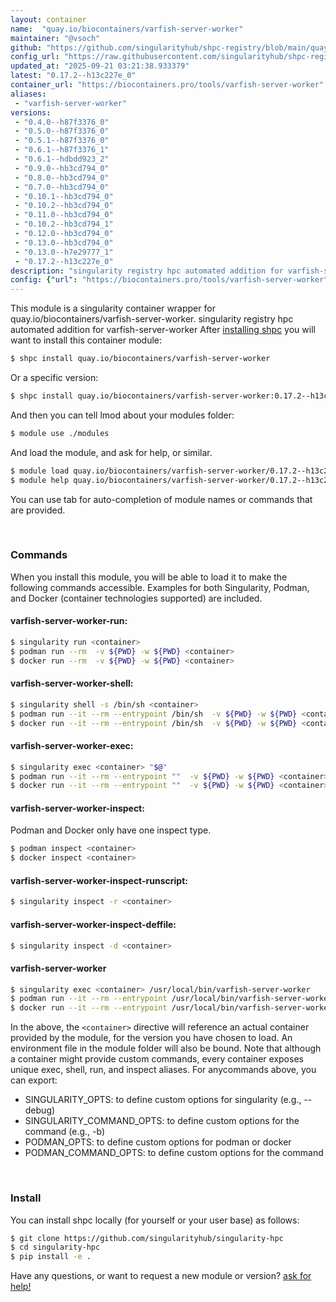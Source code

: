 ```yaml
---
layout: container
name:  "quay.io/biocontainers/varfish-server-worker"
maintainer: "@vsoch"
github: "https://github.com/singularityhub/shpc-registry/blob/main/quay.io/biocontainers/varfish-server-worker/container.yaml"
config_url: "https://raw.githubusercontent.com/singularityhub/shpc-registry/main/quay.io/biocontainers/varfish-server-worker/container.yaml"
updated_at: "2025-09-21 03:21:38.933379"
latest: "0.17.2--h13c227e_0"
container_url: "https://biocontainers.pro/tools/varfish-server-worker"
aliases:
 - "varfish-server-worker"
versions:
 - "0.4.0--h87f3376_0"
 - "0.5.0--h87f3376_0"
 - "0.5.1--h87f3376_0"
 - "0.6.1--h87f3376_1"
 - "0.6.1--hdbdd923_2"
 - "0.9.0--hb3cd794_0"
 - "0.8.0--hb3cd794_0"
 - "0.7.0--hb3cd794_0"
 - "0.10.1--hb3cd794_0"
 - "0.10.2--hb3cd794_0"
 - "0.11.0--hb3cd794_0"
 - "0.10.2--hb3cd794_1"
 - "0.12.0--hb3cd794_0"
 - "0.13.0--hb3cd794_0"
 - "0.13.0--h7e29777_1"
 - "0.17.2--h13c227e_0"
description: "singularity registry hpc automated addition for varfish-server-worker"
config: {"url": "https://biocontainers.pro/tools/varfish-server-worker", "maintainer": "@vsoch", "description": "singularity registry hpc automated addition for varfish-server-worker", "latest": {"0.17.2--h13c227e_0": "sha256:b97d2ab9df9db5b5a0ebefdc1498dc83cd28e08303ea7b8ea3f763f3e93b4625"}, "tags": {"0.4.0--h87f3376_0": "sha256:d98a6cc167a7a7096c1322483495f5cecfa45c5dcd864f196f58bf0957072c27", "0.5.0--h87f3376_0": "sha256:83c0c620d078b7ebc146abb6aaa269b24e2dd50622633aa7ecdee120b9d205a3", "0.5.1--h87f3376_0": "sha256:85c7fe4b0c83b2d709903f8ef83982005fc9a28f14fb997e3a64acd2059e6282", "0.6.1--h87f3376_1": "sha256:f851e757827445fb65e3d7196fb98a685ef625031a2d3b716331a1df1328dbf5", "0.6.1--hdbdd923_2": "sha256:d02a6b7b161ebec0707e6df43342656bb365b77427e636f39039d3bc4ae739e0", "0.9.0--hb3cd794_0": "sha256:afa7321022f4daeaa112a891c24ad46188b10745bd563733a7edd8c8a09619f4", "0.8.0--hb3cd794_0": "sha256:7170d253687206302418015d9b1d4334d16508dc034e8c1dfa0d64b62066cfae", "0.7.0--hb3cd794_0": "sha256:9ef839887f3cadf4d7dbad02814201301da5e5d4a7928320b856859dc496ff09", "0.10.1--hb3cd794_0": "sha256:0f28a0747b1693c35a87f647613e18f85be521794d9c41304f00b0dc113842c5", "0.10.2--hb3cd794_0": "sha256:236733e299cdd03945f9bc8f232698b40273ede87cf0bbd38338b94da6ee79be", "0.11.0--hb3cd794_0": "sha256:fae1cf19279473bfeedda1429de2bddb355e7742b5c87a327db940debd2cc033", "0.10.2--hb3cd794_1": "sha256:c641515104936c4051ff154b6f17b3c159898e9519451402305962c4ddce9256", "0.12.0--hb3cd794_0": "sha256:b57e58188a3bd1f8409b8ea15be47869d8e548724d0eca25c3b3f54c71910dfa", "0.13.0--hb3cd794_0": "sha256:25b63789d7998e0e9f5693fa4b0f4d0ebc51dd5d3c984186222272a2799ee716", "0.13.0--h7e29777_1": "sha256:e1fcd1a8dda53dff6e320f7f64d0fd94fc92210e4f5f43b74a0e440f809deb51", "0.17.2--h13c227e_0": "sha256:b97d2ab9df9db5b5a0ebefdc1498dc83cd28e08303ea7b8ea3f763f3e93b4625"}, "docker": "quay.io/biocontainers/varfish-server-worker", "aliases": {"varfish-server-worker": "/usr/local/bin/varfish-server-worker"}}
---
```


This module is a singularity container wrapper for quay.io/biocontainers/varfish-server-worker.
singularity registry hpc automated addition for varfish-server-worker
After [installing shpc](#install) you will want to install this container module:


```bash
$ shpc install quay.io/biocontainers/varfish-server-worker
```

Or a specific version:

```bash
$ shpc install quay.io/biocontainers/varfish-server-worker:0.17.2--h13c227e_0
```

And then you can tell lmod about your modules folder:

```bash
$ module use ./modules
```

And load the module, and ask for help, or similar.

```bash
$ module load quay.io/biocontainers/varfish-server-worker/0.17.2--h13c227e_0
$ module help quay.io/biocontainers/varfish-server-worker/0.17.2--h13c227e_0
```

You can use tab for auto-completion of module names or commands that are provided.

<br>

### Commands

When you install this module, you will be able to load it to make the following commands accessible.
Examples for both Singularity, Podman, and Docker (container technologies supported) are included.

#### varfish-server-worker-run:

```bash
$ singularity run <container>
$ podman run --rm  -v ${PWD} -w ${PWD} <container>
$ docker run --rm  -v ${PWD} -w ${PWD} <container>
```

#### varfish-server-worker-shell:

```bash
$ singularity shell -s /bin/sh <container>
$ podman run --it --rm --entrypoint /bin/sh  -v ${PWD} -w ${PWD} <container>
$ docker run --it --rm --entrypoint /bin/sh  -v ${PWD} -w ${PWD} <container>
```

#### varfish-server-worker-exec:

```bash
$ singularity exec <container> "$@"
$ podman run --it --rm --entrypoint ""  -v ${PWD} -w ${PWD} <container> "$@"
$ docker run --it --rm --entrypoint ""  -v ${PWD} -w ${PWD} <container> "$@"
```

#### varfish-server-worker-inspect:

Podman and Docker only have one inspect type.

```bash
$ podman inspect <container>
$ docker inspect <container>
```

#### varfish-server-worker-inspect-runscript:

```bash
$ singularity inspect -r <container>
```

#### varfish-server-worker-inspect-deffile:

```bash
$ singularity inspect -d <container>
```


#### varfish-server-worker

```bash
$ singularity exec <container> /usr/local/bin/varfish-server-worker
$ podman run --it --rm --entrypoint /usr/local/bin/varfish-server-worker   -v ${PWD} -w ${PWD} <container> -c " $@"
$ docker run --it --rm --entrypoint /usr/local/bin/varfish-server-worker   -v ${PWD} -w ${PWD} <container> -c " $@"
```



In the above, the `<container>` directive will reference an actual container provided
by the module, for the version you have chosen to load. An environment file in the
module folder will also be bound. Note that although a container
might provide custom commands, every container exposes unique exec, shell, run, and
inspect aliases. For anycommands above, you can export:

 - SINGULARITY_OPTS: to define custom options for singularity (e.g., --debug)
 - SINGULARITY_COMMAND_OPTS: to define custom options for the command (e.g., -b)
 - PODMAN_OPTS: to define custom options for podman or docker
 - PODMAN_COMMAND_OPTS: to define custom options for the command

<br>

### Install

You can install shpc locally (for yourself or your user base) as follows:

```bash
$ git clone https://github.com/singularityhub/singularity-hpc
$ cd singularity-hpc
$ pip install -e .
```

Have any questions, or want to request a new module or version? [ask for help!](https://github.com/singularityhub/singularity-hpc/issues)
